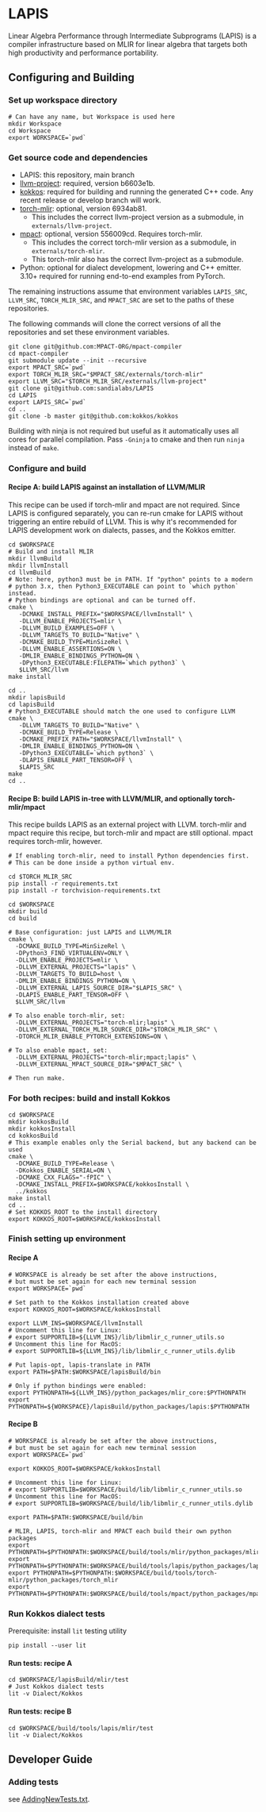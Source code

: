 # LAPIS

Linear Algebra Performance through Intermediate Subprograms (LAPIS) is a compiler infrastructure based on MLIR for linear algebra that targets both high productivity and performance portability.

## Configuring and Building

### Set up workspace directory
```
# Can have any name, but Workspace is used here
mkdir Workspace
cd Workspace
export WORKSPACE=`pwd`
```

### Get source code and dependencies

* LAPIS: this repository, main branch
* [llvm-project](https://github.com/llvm/llvm-project.git): required, version b6603e1b. 
* [kokkos](https://github.com/kokkos/kokkos): required for building and running the generated C++ code. Any recent release or develop branch will work.
* [torch-mlir](https://github.com/llvm/torch-mlir.git): optional, version 6934ab81. 
  * This includes the correct llvm-project version as a submodule, in ``externals/llvm-project``.
* [mpact](https://github.com/MPACT-ORG/mpact-compiler): optional, version 556009cd. Requires torch-mlir. 
  * This includes the correct torch-mlir version as a submodule, in ``externals/torch-mlir``.
  * This torch-mlir also has the correct llvm-project as a submodule.
* Python: optional for dialect development, lowering and C++ emitter. 3.10+ required for running end-to-end examples from PyTorch.

The remaining instructions assume that environment variables ``LAPIS_SRC``, ``LLVM_SRC``, ``TORCH_MLIR_SRC``, and ``MPACT_SRC``
are set to the paths of these repositories.

The following commands will clone the correct versions of all the repositories and set these environment variables.
```
git clone git@github.com:MPACT-ORG/mpact-compiler
cd mpact-compiler
git submodule update --init --recursive
export MPACT_SRC=`pwd`
export TORCH_MLIR_SRC="$MPACT_SRC/externals/torch-mlir"
export LLVM_SRC="$TORCH_MLIR_SRC/externals/llvm-project"
git clone git@github.com:sandialabs/LAPIS
cd LAPIS
export LAPIS_SRC=`pwd`
cd ..
git clone -b master git@github.com:kokkos/kokkos
```

Building with ninja is not required but useful as it automatically uses all cores for parallel compilation. Pass ``-Gninja`` to
cmake and then run ``ninja`` instead of ``make``.

### Configure and build
#### Recipe A: build LAPIS against an installation of LLVM/MLIR
This recipe can be used if torch-mlir and mpact are not required.
Since LAPIS is configured separately, you can re-run cmake for LAPIS without triggering an entire
rebuild of LLVM. This is why it's recommended for LAPIS development work on dialects, passes, and the Kokkos emitter.
```
cd $WORKSPACE
# Build and install MLIR
mkdir llvmBuild
mkdir llvmInstall
cd llvmBuild
# Note: here, python3 must be in PATH. If "python" points to a modern
# python 3.x, then Python3_EXECUTABLE can point to `which python` instead.
# Python bindings are optional and can be turned off.
cmake \
   -DCMAKE_INSTALL_PREFIX="$WORKSPACE/llvmInstall" \
   -DLLVM_ENABLE_PROJECTS=mlir \
   -DLLVM_BUILD_EXAMPLES=OFF \
   -DLLVM_TARGETS_TO_BUILD="Native" \
   -DCMAKE_BUILD_TYPE=MinSizeRel \
   -DLLVM_ENABLE_ASSERTIONS=ON \
   -DMLIR_ENABLE_BINDINGS_PYTHON=ON \
   -DPython3_EXECUTABLE:FILEPATH=`which python3` \
   $LLVM_SRC/llvm
make install

cd ..
mkdir lapisBuild
cd lapisBuild
# Python3_EXECUTABLE should match the one used to configure LLVM
cmake \
   -DLLVM_TARGETS_TO_BUILD="Native" \
   -DCMAKE_BUILD_TYPE=Release \
   -DCMAKE_PREFIX_PATH="$WORKSPACE/llvmInstall" \
   -DMLIR_ENABLE_BINDINGS_PYTHON=ON \
   -DPython3_EXECUTABLE=`which python3` \
   -DLAPIS_ENABLE_PART_TENSOR=OFF \
   $LAPIS_SRC
make
cd ..
```
#### Recipe B: build LAPIS in-tree with LLVM/MLIR, and optionally torch-mlir/mpact
This recipe builds LAPIS as an external project with LLVM.
torch-mlir and mpact require this recipe, but torch-mlir and mpact are still optional.
mpact requires torch-mlir, however.
```
# If enabling torch-mlir, need to install Python dependencies first.
# This can be done inside a python virtual env.

cd $TORCH_MLIR_SRC
pip install -r requirements.txt
pip install -r torchvision-requirements.txt

cd $WORKSPACE
mkdir build
cd build

# Base configuration: just LAPIS and LLVM/MLIR
cmake \
  -DCMAKE_BUILD_TYPE=MinSizeRel \
  -DPython3_FIND_VIRTUALENV=ONLY \
  -DLLVM_ENABLE_PROJECTS=mlir \
  -DLLVM_EXTERNAL_PROJECTS="lapis" \
  -DLLVM_TARGETS_TO_BUILD=host \
  -DMLIR_ENABLE_BINDINGS_PYTHON=ON \
  -DLLVM_EXTERNAL_LAPIS_SOURCE_DIR="$LAPIS_SRC" \
  -DLAPIS_ENABLE_PART_TENSOR=OFF \
  $LLVM_SRC/llvm

# To also enable torch-mlir, set:
  -DLLVM_EXTERNAL_PROJECTS="torch-mlir;lapis" \
  -DLLVM_EXTERNAL_TORCH_MLIR_SOURCE_DIR="$TORCH_MLIR_SRC" \
  -DTORCH_MLIR_ENABLE_PYTORCH_EXTENSIONS=ON \

# To also enable mpact, set:
  -DLLVM_EXTERNAL_PROJECTS="torch-mlir;mpact;lapis" \
  -DLLVM_EXTERNAL_MPACT_SOURCE_DIR="$MPACT_SRC" \

# Then run make.
```

### For both recipes: build and install Kokkos
```
cd $WORKSPACE
mkdir kokkosBuild
mkdir kokkosInstall
cd kokkosBuild
# This example enables only the Serial backend, but any backend can be used
cmake \
  -DCMAKE_BUILD_TYPE=Release \
  -DKokkos_ENABLE_SERIAL=ON \
  -DCMAKE_CXX_FLAGS="-fPIC" \
  -DCMAKE_INSTALL_PREFIX=$WORKSPACE/kokkosInstall \
  ../kokkos
make install
cd ..
# Set KOKKOS_ROOT to the install directory
export KOKKOS_ROOT=$WORKSPACE/kokkosInstall
```

### Finish setting up environment
#### Recipe A
```
# WORKSPACE is already be set after the above instructions,
# but must be set again for each new terminal session
export WORKSPACE=`pwd`

# Set path to the Kokkos installation created above
export KOKKOS_ROOT=$WORKSPACE/kokkosInstall

export LLVM_INS=$WORKSPACE/llvmInstall
# Uncomment this line for Linux:
# export SUPPORTLIB=${LLVM_INS}/lib/libmlir_c_runner_utils.so
# Uncomment this line for MacOS:
# export SUPPORTLIB=${LLVM_INS}/lib/libmlir_c_runner_utils.dylib

# Put lapis-opt, lapis-translate in PATH
export PATH=$PATH:$WORKSPACE/lapisBuild/bin

# Only if python bindings were enabled:
export PYTHONPATH=${LLVM_INS}/python_packages/mlir_core:$PYTHONPATH
export PYTHONPATH=${WORKSPACE}/lapisBuild/python_packages/lapis:$PYTHONPATH
```

#### Recipe B
```
# WORKSPACE is already be set after the above instructions,
# but must be set again for each new terminal session
export WORKSPACE=`pwd`

export KOKKOS_ROOT=$WORKSPACE/kokkosInstall

# Uncomment this line for Linux:
# export SUPPORTLIB=$WORKSPACE/build/lib/libmlir_c_runner_utils.so
# Uncomment this line for MacOS:
# export SUPPORTLIB=$WORKSPACE/build/lib/libmlir_c_runner_utils.dylib

export PATH=$PATH:$WORKSPACE/build/bin

# MLIR, LAPIS, torch-mlir and MPACT each build their own python packages
export PYTHONPATH=$PYTHONPATH:$WORKSPACE/build/tools/mlir/python_packages/mlir_core
export PYTHONPATH=$PYTHONPATH:$WORKSPACE/build/tools/lapis/python_packages/lapis
export PYTHONPATH=$PYTHONPATH:$WORKSPACE/build/tools/torch-mlir/python_packages/torch_mlir
export PYTHONPATH=$PYTHONPATH:$WORKSPACE/build/tools/mpact/python_packages/mpact
```

### Run Kokkos dialect tests
Prerequisite: install ``lit`` testing utility
```
pip install --user lit
```
#### Run tests: recipe A
```
cd $WORKSPACE/lapisBuild/mlir/test
# Just Kokkos dialect tests
lit -v Dialect/Kokkos
```
#### Run tests: recipe B
```
cd $WORKSPACE/build/tools/lapis/mlir/test
lit -v Dialect/Kokkos
```

## Developer Guide
### Adding tests
see [AddingNewTests.txt](mlir/test/AddingNewTests.txt).
